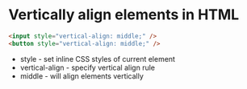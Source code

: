 # Vertically align elements in HTML

```html
<input style="vertical-align: middle;" />
<button style="vertical-align: middle;" />
```

- style - set inline CSS styles of current element
- vertical-align - specify vertical align rule
- middle - will align elements vertically
